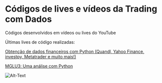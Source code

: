 # Códigos de lives e vídeos da Trading com Dados

Códigos desenvolvidos em vídeos ou lives do YouTube

Últimas lives de código realizadas:

[Obtenção de dados financeiros com Python (Quandl, Yahoo Finance, investpy, Metatrader e muito mais!)](https://youtu.be/sd6pQaDSRgs)

[MGLU3: Uma análise com Python](https://youtu.be/LMVpp0xymOE)



![Alt-Text](https://www.valutrades.com/hs-fs/hubfs/data-driven-trading.jpg?width=1095&name=data-driven-trading.jpg)

